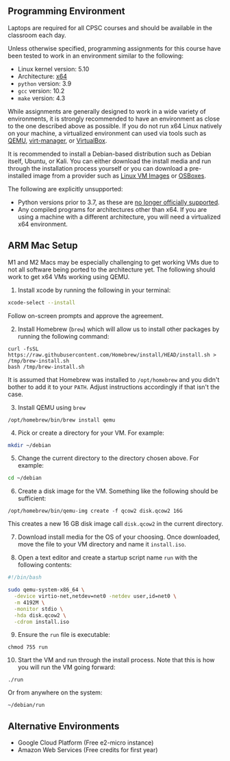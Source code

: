 Programming Environment
-----------------------

Laptops are required for all CPSC courses and should be available in the classroom each day.

Unless otherwise specified, programming assignments for this course have been tested to work in an environment similar to the following:

- Linux kernel version: 5.10
- Architecture: [x64](https://en.wikipedia.org/wiki/X86-64)
- `python` version: 3.9
- `gcc` version: 10.2
- `make` version: 4.3

While assignments are generally designed to work in a wide variety of environments, it is strongly recommended to have an environment as close to the one described above as possible. If you do not run x64 Linux natively on your machine, a virtualized environment can used via tools such as [QEMU](https://www.qemu.org/), [virt-manager](https://virt-manager.org/), or [VirtualBox](https://www.virtualbox.org/).

It is recommended to install a Debian-based distribution such as Debian itself, Ubuntu, or Kali. You can either download the install media and run through the installation process yourself or you can download a pre-installed image from a provider such as [Linux VM Images](https://www.linuxvmimages.com/)  or [OSBoxes](https://www.osboxes.org/).

The following are explicitly unsupported:

- Python versions prior to 3.7, as these are [no longer officially supported](https://devguide.python.org/versions/).
- Any compiled programs for architectures other than x64. If you are using a machine with a different architecture, you will need a virtualized x64 environment.

ARM Mac Setup
-------------

M1 and M2 Macs may be especially challenging to get working VMs due to not all software being ported to the architecture yet. The following should work to get x64 VMs working using QEMU.

1. Install xcode by running the following in your terminal:

```sh
xcode-select --install
```

Follow on-screen prompts and approve the agreement.

2. Install Homebrew (`brew`) which will allow us to install other packages by running the following command:

```
curl -fsSL https://raw.githubusercontent.com/Homebrew/install/HEAD/install.sh > /tmp/brew-install.sh
bash /tmp/brew-install.sh
```

It is assumed that Homebrew was installed to `/opt/homebrew` and you didn't bother to add it to your `PATH`. Adjust instructions accordingly if that isn't the case.

3. Install QEMU using `brew`

```
/opt/homebrew/bin/brew install qemu
```

4. Pick or create a directory for your VM. For example:

```sh
mkdir ~/debian
```

5. Change the current directory to the directory chosen above. For example:

```sh
cd ~/debian
```

6. Create a disk image for the VM. Something like the following should be sufficient:

```
/opt/homebrew/bin/qemu-img create -f qcow2 disk.qcow2 16G
```

This creates a new 16 GB disk image call `disk.qcow2` in the current directory.

7. Download install media for the OS of your choosing. Once downloaded, move the file to your VM directory and name it `install.iso`.

8. Open a text editor and create a startup script name `run` with the following contents:

```sh
#!/bin/bash

sudo qemu-system-x86_64 \
  -device virtio-net,netdev=net0 -netdev user,id=net0 \
  -m 4192M \
  -monitor stdio \
  -hda disk.qcow2 \
  -cdrom install.iso
```

9. Ensure the `run` file is executable:

```
chmod 755 run
```

10. Start the VM and run through the install process. Note that this is how you will run the VM going forward:

```
./run
```

Or from anywhere on the system:

```
~/debian/run
```

Alternative Environments
------------------------

- Google Cloud Platform (Free e2-micro instance)
- Amazon Web Services (Free credits for first year)